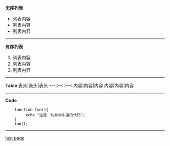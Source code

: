 **无序列表**
* 列表内容
* 列表内容
* 列表内容
****
**有序列表**
1. 列表内容
2. 列表内容
3. 列表内容
****
**Table**
表头|表头|表头
---|:--:|---:
内容|内容|内容
内容|内容|内容
****
**Code**
```
    function fun(){
         echo "这是一句非常牛逼的代码";
    }
    fun();
```
****
[last page](Readme.md)
